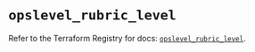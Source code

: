 # `opslevel_rubric_level`

Refer to the Terraform Registry for docs: [`opslevel_rubric_level`](https://registry.terraform.io/providers/opslevel/opslevel/1.6.3/docs/resources/rubric_level).
